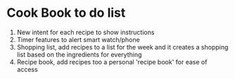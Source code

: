 # Cook Book to do list

1. New intent for each recipe to show instructions
2. Timer features to alert smart watch/phone
3. Shopping list, add recipes to a list for the week and it creates a shopping list based on the ingredients for everything
4. Recipe book, add recipes too a personal 'recipe book' for ease of access